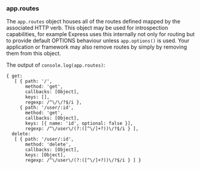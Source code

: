 <h3 id='app.routes'>app.routes</h3>

The `app.routes` object houses all of the routes defined mapped by the associated HTTP verb. This object may be used for introspection capabilities, for example Express uses this internally not only for routing but to provide default <string>OPTIONS</string> behaviour unless `app.options()` is used. Your application or framework may also remove routes by simply by removing them from this object.

The output of `console.log(app.routes)`:

```
{ get:
   [ { path: '/',
       method: 'get',
       callbacks: [Object],
       keys: [],
       regexp: /^\/\/?$/i },
     { path: '/user/:id',
       method: 'get',
       callbacks: [Object],
       keys: [{ name: 'id', optional: false }],
       regexp: /^\/user\/(?:([^\/]+?))\/?$/i } ],
  delete:
   [ { path: '/user/:id',
       method: 'delete',
       callbacks: [Object],
       keys: [Object],
       regexp: /^\/user\/(?:([^\/]+?))\/?$/i } ] }
```
